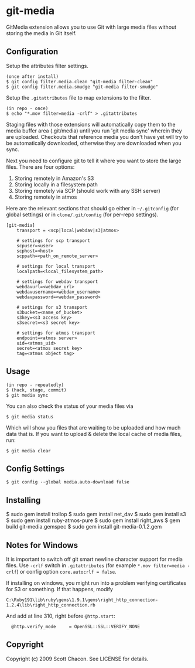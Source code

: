 # git-media

GitMedia extension allows you to use Git with large media files
without storing the media in Git itself.

## Configuration

Setup the attributes filter settings.

	(once after install)
	$ git config filter.media.clean "git-media filter-clean"
	$ git config filter.media.smudge "git-media filter-smudge"

Setup the `.gitattributes` file to map extensions to the filter.

	(in repo - once)
	$ echo "*.mov filter=media -crlf" > .gitattributes

Staging files with those extensions will automatically copy them to the
media buffer area (.git/media) until you run 'git media sync' wherein they
are uploaded.  Checkouts that reference media you don't have yet will try to
be automatically downloaded, otherwise they are downloaded when you sync.

Next you need to configure git to tell it where you want to store the large files.
There are four options:

1. Storing remotely in Amazon's S3
2. Storing locally in a filesystem path
3. Storing remotely via SCP (should work with any SSH server)
4. Storing remotely in atmos

Here are the relevant sections that should go either in `~/.gitconfig` (for global settings)
or in `clone/.git/config` (for per-repo settings).

```gitconfig
[git-media]
	transport = <scp|local|webdav|s3|atmos>

	# settings for scp transport
	scpuser=<user>
	scphost=<host>
	scppath=<path_on_remote_server>

	# settings for local transport
	localpath=<local_filesystem_path>

	# settings for webdav transport
	webdavurl=<webdav_url>
	webdavusername=<webdav_username>
	webdavpassword=<webdav_password>

	# settings for s3 transport
	s3bucket=<name_of_bucket>
	s3key=<s3 access key>
	s3secret=<s3 secret key>

	# settings for atmos transport
	endpoint=<atmos server>
	uid=<atmos_uid>
	secret=<atmos secret key>
	tag=<atmos object tag>
```


## Usage

	(in repo - repeatedly)
	$ (hack, stage, commit)
	$ git media sync

You can also check the status of your media files via

	$ git media status

Which will show you files that are waiting to be uploaded and how much data
that is. If you want to upload & delete the local cache of media files, run:

	$ git media clear

## Config Settings

	$ git config --global media.auto-download false


## Installing

  $ sudo gem install trollop
  $ sudo gem install net_dav
  $ sudo gem install s3
  $ sudo gem install ruby-atmos-pure
  $ sudo gem install right_aws
  $ gem build git-media.gemspec
  $ sudo gem install git-media-0.1.2.gem

## Notes for Windows

It is important to switch off git smart newline character support for media files.
Use `-crlf` switch in `.gitattributes` (for example `*.mov filter=media -crlf`) or config option `core.autocrlf = false`.

If installing on windows, you might run into a problem verifying certificates
for S3 or something. If that happens, modify

	C:\Ruby191\lib\ruby\gems\1.9.1\gems\right_http_connection-1.2.4\lib\right_http_connection.rb

And add at line 310, right before `@http.start`:

      @http.verify_mode     = OpenSSL::SSL::VERIFY_NONE

## Copyright

Copyright (c) 2009 Scott Chacon. See LICENSE for details.
